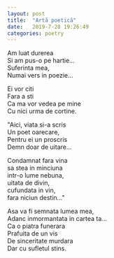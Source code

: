 ```yaml
---
layout: post
title:  "Artă poetică"
date:   2019-7-28 19:26:49
categories: poetry
---
```


Am luat durerea <br />
Si am pus-o pe hartie... <br />
Suferinta mea, <br />
Numai vers in poezie... <br />

Ei vor citi <br />
Fara a sti <br />
Ca ma vor vedea pe mine <br />
Cu nici urma de cortine. <br />

"Aici, viata si-a scris <br />
Un poet oarecare, <br />
Pentru ei un proscris <br />
Demn doar de uitare... <br />

Condamnat fara vina <br />
sa stea in minciuna <br />
intr-o lume nebuna, <br />
uitata de divin, <br />
cufundata in vin, <br />
fara niciun destin..." <br />

Asa va fi semnata lumea mea, <br />
Adanc inmormantata in cartea ta... <br />
Ca o piatra funerara <br />
Prafuita de un vis <br />
De sinceritate murdara <br />
Dar cu sufletul stins. 


